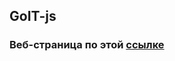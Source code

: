 ## GoIT-js

### Веб-страница по этой [ссылке](https://imykhailychenko.github.io/goit-js-hw-11-color-switch/homework/)
